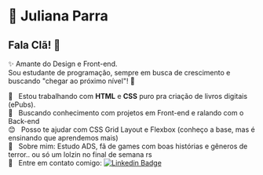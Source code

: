 # 🎯 Juliana Parra

## Fala Clã! 👋
✨ Amante do Design e Front-end.<br>
Sou estudante de programação, sempre em busca de crescimento e buscando "chegar ao próximo nível"! 🚀

 :rocket:  &nbsp; Estou trabalhando com **HTML** e **CSS** puro pra criação de livros digitais (ePubs).
 <br/> :purple_heart: &nbsp; Buscando conhecimento com projetos em Front-end e ralando com o Back-end
 <br/> :blush: &nbsp; Posso te ajudar com CSS Grid Layout e Flexbox (conheço a base, mas é ensinando que aprendemos mais)
 <br/> 💬  &nbsp; Sobre mim: Estudo ADS, fã de games com boas histórias e gêneros de terror.. ou só um lolzin no final de semana rs
 <br/> :email: &nbsp; Entre em contato comigo: [![Linkedin Badge](https://img.shields.io/badge/-JulianaParra-blue?style=flat-square&logo=Linkedin&logoColor=white&linkhttps://www.linkedin.com/in/juliana-parra-00701818a)](https://www.linkedin.com/in/juliana-parra-00701818a/) 
